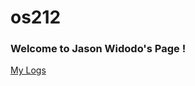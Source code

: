 # os212
### Welcome to Jason Widodo's Page !

[My Logs](https://github.com/jasonwidodo/os212/blob/master/links.md)

